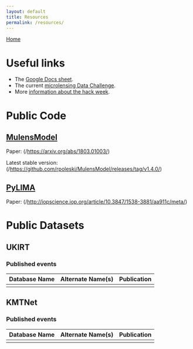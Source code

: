 ```yaml
---
layout: default
title: Resources
permalink: /resources/
---
```


[Home](/home/)

# Useful links
- The [Google Docs sheet](https://docs.google.com/document/d/1XviE8EQrYmBAgbucmlsP6APogf0_PFCnKwmNvHMzMAg/edit#).
- The current [microlensing Data Challenge](http://microlensing-source.org/data-challenge/).
- More [information about the hack week](/about/).

# Public Code

## [MulensModel](/https://github.com/rpoleski/MulensModel/)

Paper: (/https://arxiv.org/abs/1803.01003/)

Latest stable version: (/https://github.com/rpoleski/MulensModel/releases/tag/v1.4.0/)

## [PyLIMA](/https://github.com/ebachelet/pyLIMA/)

Paper: (/http://iopscience.iop.org/article/10.3847/1538-3881/aa911c/meta/)

# Public Datasets

## UKIRT

### Published events
| Database Name | Alternate Name(s) | Publication |
| --------------|-------------------|-------------|
|  |  |  |

## KMTNet

### Published events
| Database Name | Alternate Name(s) | Publication |
| --------------|-------------------|-------------|
|  |  |  |
